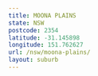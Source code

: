 ```yaml
---
title: MOONA PLAINS
state: NSW
postcode: 2354
latitude: -31.145898
longitude: 151.762627
url: /nsw/moona-plains/
layout: suburb
---
```

